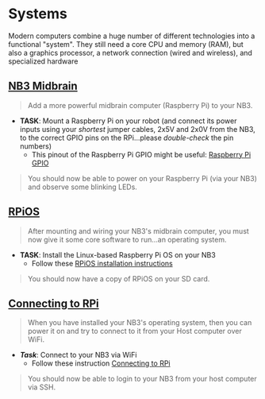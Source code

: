 # Systems
Modern computers combine a huge number of different technologies into a functional "system". They still need a core CPU and memory (RAM), but also a graphics processor, a network connection (wired and wireless), and specialized hardware

## [NB3 Midbrain](https://vimeo.com/1005170402)
> Add a more powerful midbrain computer (Raspberry Pi) to your NB3.

- **TASK**: Mount a Raspberry Pi on your robot (and connect its power inputs using your *shortest* jumper cables, 2x5V and 2x0V from the NB3, to the correct GPIO pins on the RPi...please *double-check* the pin numbers)
  - This pinout of the Raspberry Pi GPIO might be useful: [Raspberry Pi GPIO](_data/images/rpi_GPIO_pinout.png)
> You should now be able to power on your Raspberry Pi (via your NB3) and observe some blinking LEDs.

## [RPiOS](https://vimeo.com/??????)
> After mounting and wiring your NB3's midbrain computer, you must now give it some core software to run...an operating system.
  
- **TASK**: Install the Linux-based Raspberry Pi OS on your NB3
  - Follow these [RPiOS installation instructions](../../../boxes/systems/rpios/README.md)
> You should now have a copy of RPiOS on your SD card.

## [Connecting to RPi](https://vimeo.com/??????)
> When you have installed your NB3's operating system, then you can power it on and try to connect to it from your Host computer over WiFi.

- ***Task***: Connect to your NB3 via WiFi
  - Follow these instruction [Connecting to RPi](../../../boxes/systems/connecting/README.md)
> You should now be able to login to your NB3 from your host computer via SSH.
